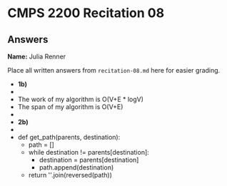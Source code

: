# CMPS 2200 Recitation 08

## Answers

**Name:** Julia Renner


Place all written answers from `recitation-08.md` here for easier grading.



- **1b)**
- 
- The work of my algorithm is O(V+E * logV)
- The span of my algorithm is O(V+E)
- 
- **2b)**
- 
- def get_path(parents, destination):
  - path = []
  - while destination != parents[destination]:
    - destination = parents[destination]
    - path.append(destination)
  - return ''.join(reversed(path))
